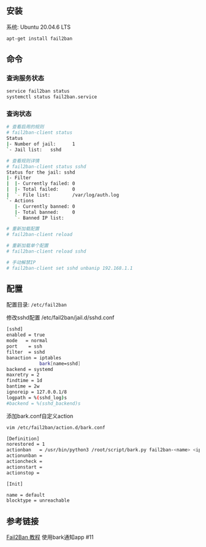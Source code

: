 ## 安装
系统: Ubuntu 20.04.6 LTS

```bash
apt-get install fail2ban
```

## 命令

### 查询服务状态

```bash
service fail2ban status
systemctl status fail2ban.service
```

### 查询状态

```bash
# 查看启用的规则
# fail2ban-client status
Status
|- Number of jail:      1
`- Jail list:   sshd

# 查看规则详情
# fail2ban-client status sshd
Status for the jail: sshd
|- Filter
|  |- Currently failed: 0
|  |- Total failed:     0
|  `- File list:        /var/log/auth.log
`- Actions
   |- Currently banned: 0
   |- Total banned:     0
   `- Banned IP list:

# 重新加载配置
# fail2ban-client reload

# 重新加载单个配置
# fail2ban-client reload sshd

# 手动解禁IP
# fail2ban-client set sshd unbanip 192.168.1.1
```

## 配置

配置目录: `/etc/fail2ban`

修改sshd配置
/etc/fail2ban/jail.d/sshd.conf

```bash
[sshd]
enabled = true
mode   = normal
port    = ssh
filter  = sshd
banaction = iptables
            bark[name=sshd]
backend = systemd
maxretry = 2
findtime = 1d
bantime = 2w
ignoreip = 127.0.0.1/8
logpath = %(sshd_log)s
#backend = %(sshd_backend)s
```

添加bark.conf自定义action
```bash
vim /etc/fail2ban/action.d/bark.conf
```

```bash
[Definition]
norestored = 1
actionban   = /usr/bin/python3 /root/script/bark.py fail2ban-<name> <ip>
actionunban =
actioncheck =
actionstart =
actionstop =

[Init]

name = default
blocktype = unreachable
```

## 参考链接

[Fail2Ban 教程](https://github.com/wangdoc/ssh-tutorial/blob/main/docs/fail2ban.md)
使用bark通知app #11 